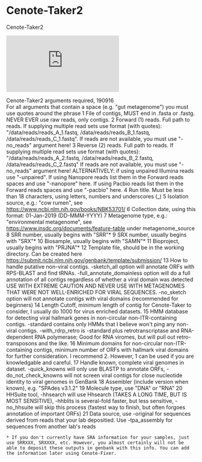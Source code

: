# Cenote-Taker2
Cenote-Taker2

![alt text](https://github.com/mtisza1/Cenote-Taker2/blob/master/cenote-taker2_schematic_190920.pdf)


Cenote-Taker2 arguments required, 190916	
	For all arguments that contain a space (e.g. "gut metagenome") you must use quotes around the phrase
1	File of contigs, MUST end in .fasta or .fastg. NEVER EVER use raw reads, only contigs.
2	Forward (1) reads. Full path to reads. If supplying multiple read sets use format (with quotes): "/data/reads/reads_A_1.fastq, /data/reads/reads_B_1.fastq, /data/reads/reads_C_1.fastq". If reads are not available, you must use "-no_reads" argument here!
3	Reverse (2) reads. Full path to reads. If supplying multiple read sets use format (with quotes): "/data/reads/reads_A_2.fastq, /data/reads/reads_B_2.fastq, /data/reads/reads_C_2.fastq" If reads are not available, you must use "-no_reads" argument here! ALTERNATIVELY: if using unpaired Illumina reads use "-unpaired". If using Nanopore reads list them in the Forward reads spaces and use "-nanopore" here. If using Pacbio reads list them in the Forward reads spaces and use "-pacbio" here. 
4	Run title. Must be less than 18 characters, using letters, numbers and underscores (_)
5	Isolation source, e.g.: "cow rumen", see https://www.ncbi.nlm.nih.gov/books/NBK53701/
6	Collection date, using this format: 01-Jan-2019 (DD-MMM-YYYY)
7	Metagenome type, e.g.: "environmental metagenome", see https://www.insdc.org/documents/feature-table under metagenome_source
8	SRR number, usually begins with "SRR"*
9	SRX number, usually begins with "SRX"*
10	Biosample, usually begins with "SAMN"*
11	Bioproject, usually begins with "PRJNA"*
12	Template file, should be in the working directory. Can be created here https://submit.ncbi.nlm.nih.gov/genbank/template/submission/
13	How to handle putative non-viral contigs. -sketch_all option will annotate ORFs with RPS-BLAST and find tRNAs. -full_annotate_domainless option will do a full annotation of all contigs regardless of whether a viral domain was detected USE WITH EXTREME CAUTION AND NEVER USE WITH METAGENOMES THAT WERE NOT WELL-ENRICHED FOR VIRAL SEQUENCES. -no_sketch option will not annotate contigs with viral domains (recommended for beginners)
14	Length Cutoff, minimum length of contig for Cenote-Taker to consider, I usually do 1000 for virus enriched datasets.
15	HMM database for detecting viral hallmark genes in non-circular non-ITR-containing contigs. -standard contains only HMMs that I believe won't ping any non-viral contigs. -with_rdrp_retro is -standard plus retrotranscriptase and RNA-dependent RNA polymerase; Good for RNA viromes, but will pull out retro-transposons and the like.
16	Minimum domains for non-circular non-ITR-containing contigs, minimum number of ORFs with hallmark viral domains for further consideration. I recommend 2. However, 1 can be used if you are knowledgable and careful.
17	Handle known, complete viral genomes in dataset. -quick_knowns will only use BLASTP to annotate ORFs, -do_not_check_knowns will not screen viral contigs for close nucleotide identity to viral genomes in GenBank
18	Assembler (include version when known), e.g. "SPAdes v3.1.2"
19	Molecule type, use "DNA" or "RNA"
20	HHSuite tool, -hhsearch will use Hhsearch (TAKES A LONG TIME, BUT IS MOST SENSITIVE), -hhblits is several-fold faster, but less sensitive, -no_hhsuite will skip this process (fastest way to finish, but often forgoes annotation of important ORFs)
21	Data source, use -original for sequences derived from reads that your lab depositied. Use -tpa_assembly for sequences from another lab's reads
	
	* If you don't currently have SRA information for your samples, just use SRRXXX, SRXXXX, etc. However, you almost certainly will not be able to deposit these outputs in genbank with this info. You can add the information later using Cenote-Fixer.
